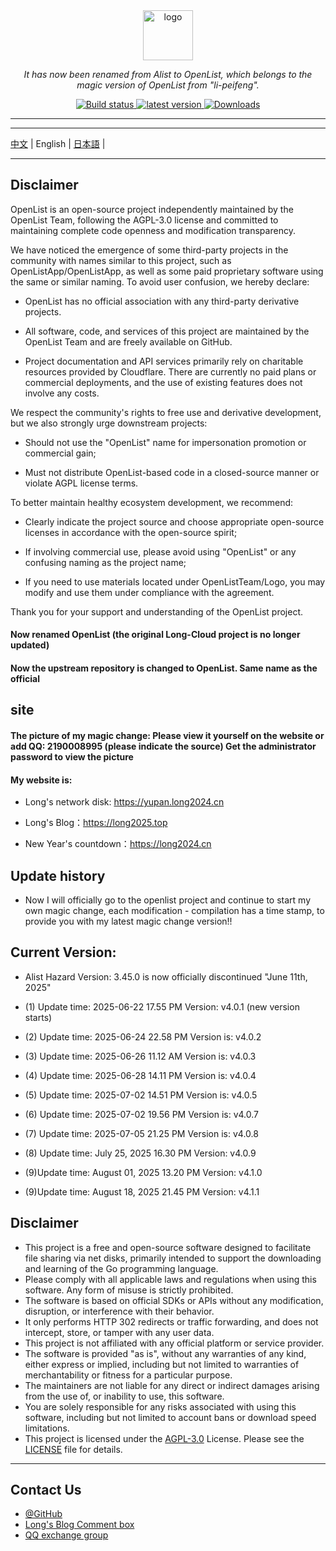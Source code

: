 <div align="center">
  <img width="80px" alt="logo" src="https://long2024.cn/image/logo-Y.png"/></a>
  <p><em>It has now been renamed from Alist to OpenList, which belongs to the magic version of OpenList from "li-peifeng".</em></p>
<div>
  <a href="https://github.com/lyy2005a3/OpenList/actions?query=workflow%3ABuild">
    <img src="https://img.shields.io/github/actions/workflow/status/lyy2005a3/OpenList/build.yml?branch=main" alt="Build status" />
  </a>
  <a href="https://github.com/lyy2005a3/OpenList/releases">
    <img src="https://img.shields.io/github/release/lyy2005a3/OpenList" alt="latest version" />
  </a>
  <a href="https://github.com/lyy2005a3/OpenList/releases">
    <img src="https://img.shields.io/github/downloads/lyy2005a3/OpenList/total?color=%239F7AEA&logo=github" alt="Downloads" />
  </a>
</div>
</div>

---
---

 [中文](./README.md) | English | [日本語](./README_ja.md) |

---

## Disclaimer

OpenList is an open-source project independently maintained by the OpenList Team, following the AGPL-3.0 license and committed to maintaining complete code openness and modification transparency.

We have noticed the emergence of some third-party projects in the community with names similar to this project, such as OpenListApp/OpenListApp, as well as some paid proprietary software using the same or similar naming. To avoid user confusion, we hereby declare:

- OpenList has no official association with any third-party derivative projects.

- All software, code, and services of this project are maintained by the OpenList Team and are freely available on GitHub.

- Project documentation and API services primarily rely on charitable resources provided by Cloudflare. There are currently no paid plans or commercial deployments, and the use of existing features does not involve any costs.

We respect the community's rights to free use and derivative development, but we also strongly urge downstream projects:

- Should not use the "OpenList" name for impersonation promotion or commercial gain;

- Must not distribute OpenList-based code in a closed-source manner or violate AGPL license terms.

To better maintain healthy ecosystem development, we recommend:

- Clearly indicate the project source and choose appropriate open-source licenses in accordance with the open-source spirit;

- If involving commercial use, please avoid using "OpenList" or any confusing naming as the project name;

- If you need to use materials located under OpenListTeam/Logo, you may modify and use them under compliance with the agreement.

Thank you for your support and understanding of the OpenList project.

#### Now renamed OpenList (the original Long-Cloud project is no longer updated)

#### Now the upstream repository is changed to OpenList. Same name as the official

## site

#### The picture of my magic change: Please view it yourself on the website or add QQ: 2190008995 (please indicate the source) Get the administrator password to view the picture

#### My website is:

- Long's network disk: https://yupan.long2024.cn

- Long's Blog：https://long2025.top

- New Year's countdown：https://long2024.cn

## Update history

- Now I will officially go to the openlist project and continue to start my own magic change, each modification - compilation has a time stamp, to provide you with my latest magic change version!!

## Current Version:

- Alist Hazard Version: 3.45.0 is now officially discontinued "June 11th, 2025"

- (1) Update time: 2025-06-22 17.55 PM Version: v4.0.1 (new version starts)

- (2) Update time: 2025-06-24 22.58 PM Version is: v4.0.2

- (3) Update time: 2025-06-26 11.12 AM Version is: v4.0.3

- (4) Update time: 2025-06-28 14.11 PM Version is: v4.0.4

- (5) Update time: 2025-07-02 14.51 PM Version is: v4.0.5

- (6) Update time: 2025-07-02 19.56 PM Version is: v4.0.7

- (7) Update time: 2025-07-05 21.25 PM Version is: v4.0.8

- (8) Update time: July 25, 2025 16.30 PM Version: v4.0.9

- (9)Update time: August 01, 2025 13.20 PM Version: v4.1.0

- (9)Update time: August 18, 2025 21.45 PM Version: v4.1.1


## Disclaimer

- This project is a free and open-source software designed to facilitate file sharing via net disks, primarily intended to support the downloading and learning of the Go programming language.
- Please comply with all applicable laws and regulations when using this software. Any form of misuse is strictly prohibited.
- The software is based on official SDKs or APIs without any modification, disruption, or interference with their behavior.
- It only performs HTTP 302 redirects or traffic forwarding, and does not intercept, store, or tamper with any user data.
- This project is not affiliated with any official platform or service provider.
- The software is provided "as is", without any warranties of any kind, either express or implied, including but not limited to warranties of merchantability or fitness for a particular purpose.
- The maintainers are not liable for any direct or indirect damages arising from the use of, or inability to use, this software.
- You are solely responsible for any risks associated with using this software, including but not limited to account bans or download speed limitations.
- This project is licensed under the [AGPL-3.0](https://www.gnu.org/licenses/agpl-3.0.txt) License. Please see the [LICENSE](./LICENSE) file for details.

---

## Contact Us

- [@GitHub](https://github.com/OpenListTeam) 
- [Long's Blog Comment box](https://long2025.top/wall/all) 
- [QQ exchange group](https://qm.qq.com/cgi-bin/qm/qr?k=eDAMuOM5uMg0PYze1hvGYaqvaa9fnVmv&jump_from=webapi&authKey=gmts3WflN2PFR5gsb+6YFsqFLTFfLt99duLtv3y4iIPC2dxbMhvSIOPxWt/IFjAq)
